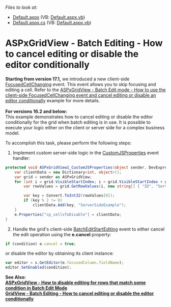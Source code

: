 <!-- default file list -->
*Files to look at*:

* [Default.aspx](./CS/Default.aspx) (VB: [Default.aspx.vb](./VB/Default.aspx.vb))
* [Default.aspx.cs](./CS/Default.aspx.cs) (VB: [Default.aspx.vb](./VB/Default.aspx.vb))
<!-- default file list end -->
# ASPxGridView - Batch Editing - How to cancel editing or disable the editor conditionally


<p><strong>Starting from version 17.1,</strong> we introduced a new client-side <a href="https://documentation.devexpress.com/#AspNet/DevExpressWebScriptsASPxClientGridView_FocusedCellChangingtopic">FocusedCellChanging</a> event. This event allows you to skip focusing and editing a cell. Refer to the <a href="https://www.devexpress.com/Support/Center/p/T496531">ASPxGridView - Batch Edit mode - How to use the client-side FocusedCellChanging event and cancel editing or disable an editor conditionally</a> example for more details.<br><br><strong>For versions 16.2 and below:</strong><br>This example demonstrates how to cancel editing or disable the editor conditionally for the grid when batch editing is in use. It is possible to execute your logic either on the client or server side for a complex business model.

To accomplish this task, please perform the following steps:

1. Implement custom server-side logic in the [CustomJSProperties](https://documentation.devexpress.com/AspNet/DevExpress.Web.ASPxGridView.CustomJSProperties.event) event handler:
```cs
protected void ASPxGridView1_CustomJSProperties(object sender, DevExpress.Web.ASPxGridView.ASPxGridViewClientJSPropertiesEventArgs e) {
    var clientData = new Dictionary<int, object>();
    var grid = sender as ASPxGridView;
    for (int i = grid.VisibleStartIndex; i < grid.VisibleStartIndex + grid.SettingsPager.PageSize; i++) {
        var rowValues = grid.GetRowValues(i, new string[] { "ID", "ServerSideExample" }) as object[];

        var key = Convert.ToInt32(rowValues[0]);
        if (key % 2 != 0)
            clientData.Add(key, "ServerSideExample");
    }
    e.Properties["cp_cellsToDisable"] = clientData;
}
```

2. Handle the grid's client-side <a href="https://documentation.devexpress.com/#AspNet/DevExpressWebASPxGridViewScriptsASPxClientGridView_BatchEditStartEditingtopic">BatchEditStartEditing</a> event to either cancel the edit operation using the **e.cancel** property:</p>

```js
if (condition) e.cancel = true;

```

<p> or disable the editor by obtaining its client instance:</p>

```js
var editor = s.GetEditor(e.focusedColumn.fieldName);
editor.SetEnabled(condition);

```

<p> </p>
<p><strong>See Also:<br><a href="https://www.devexpress.com/Support/Center/p/T101164">ASPxGridView - How to disable editing for rows that match some condition in Batch Edit Mode</a> <br><a href="https://www.devexpress.com/Support/Center/p/T115116">GridView - Batch Editing - How to cancel editing or disable the editor conditionally</a> </strong></p>

<br/>
